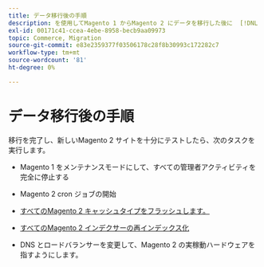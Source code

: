 ```yaml
---
title: データ移行後の手順
description: を使用してMagento 1 からMagento 2 にデータを移行した後に  [!DNL Data Migration Tool]  るべき手順を説明します。
exl-id: 00171c41-ccea-4ebe-8958-becb9aa09973
topic: Commerce, Migration
source-git-commit: e83e2359377f03506178c28f8b30993c172282c7
workflow-type: tm+mt
source-wordcount: '81'
ht-degree: 0%

---
```


# データ移行後の手順

移行を完了し、新しいMagento 2 サイトを十分にテストしたら、次のタスクを実行します。

* Magento 1 をメンテナンスモードにして、すべての管理者アクティビティを完全に停止する

* Magento 2 cron ジョブの開始

* [すべてのMagento 2 キャッシュタイプをフラッシュします。](../../../configuration/cli/manage-cache.md#clean-and-flush-cache-types)

* [すべてのMagento 2 インデクサーの再インデックス化](../../../configuration/cli/manage-indexers.md#reindex)

* DNS とロードバランサーを変更して、Magento 2 の実稼動ハードウェアを指すようにします。
